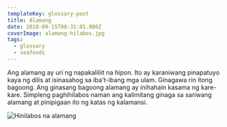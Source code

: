 ```yaml
---
templateKey: glossary-post
title: Alamang
date: 2018-09-15T08:31:01.000Z
coverImage: alamang-hilabos.jpg
tags:
  - glossary
  - seafoods
---
```


Ang alamang ay uri ng napakaliliit na hipon. Ito ay karaniwang pinapatuyo kaya ng dilis at isinasahog sa iba't-ibang mga ulam. Ginagawa rin itong bagoong. Ang ginasang bagoong alamang ay inihahain kasama ng kare-kare. Simpleng paghihilabos naman ang kalimitang ginaga sa sariwang alamang at pinipigaan ito ng katas ng kalamansi.

![Hinilabos na alamang](/static/images/alamang-hilabos.jpg?nf_resize=fit&w=960)
